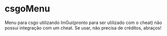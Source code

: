 # csgoMenu
Menu para csgo utilizando ImGui(pronto para ser utilizado com o cheat) não possui integração com um cheat.
Se usar, não precisa de créditos, abraços!
